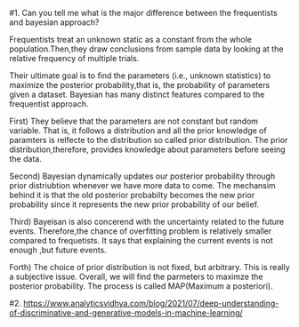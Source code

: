 #1.  Can you tell me what is the major difference between the frequentists and bayesian approach?

Frequentists treat an unknown static as a constant from the whole population.Then,they draw conclusions from sample data by looking at the relative frequency of multiple trials.

Their ultimate goal is to find the parameters (i.e., unknown statistics) to maximize the posterior probability,that is, the probability of parameters given a dataset. Bayesian has many distinct features compared to the frequentist approach.

First) They believe that the parameters are not constant but random variable. That is, it follows a distribution and all the prior knowledge of paramters is relfecte to the distribution so called prior distribution. The prior distribution,therefore, provides knowledge about parameters before seeing the data.

Second) Bayesian dynamically updates our posterior probability through prior distriubtion whenever we have more data to come. The mechansim behind it is that the old posterior probabilty becomes the new prior probability since it represents the new prior probability of our belief.

Third) Bayeisan is also concerend with the uncertainty related to the future events. Therefore,the chance of overfitting problem is relatively smaller compared to frequetists. It says that explaining the current events is not enough ,but future events.

Forth) The choice of prior distribution is not fixed, but arbitrary. This is really a subjective issue. Overall, we will find the parmeters to maximze the posterior probability. The process is called MAP(Maximum a posteriori).

#2.
https://www.analyticsvidhya.com/blog/2021/07/deep-understanding-of-discriminative-and-generative-models-in-machine-learning/

